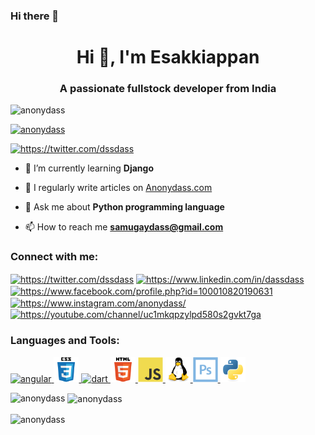 ### Hi there 👋



<h1 align="center">Hi 👋, I'm Esakkiappan</h1>
<h3 align="center">A passionate fullstock developer from India</h3>

<p align="left"> <img src="https://komarev.com/ghpvc/?username=anonydass&label=Profile%20views&color=0e75b6&style=flat" alt="anonydass" /> </p>

<p align="left"> <a href="https://github.com/ryo-ma/github-profile-trophy"><img src="https://github-profile-trophy.vercel.app/?username=anonydass" alt="anonydass" /></a> </p>

<p align="left"> <a href="https://twitter.com/https://twitter.com/dssdass" target="blank"><img src="https://img.shields.io/twitter/follow/https://twitter.com/dssdass?logo=twitter&style=for-the-badge" alt="https://twitter.com/dssdass" /></a> </p>

- 🌱 I’m currently learning **Django**

- 📝 I regularly write articles on [Anonydass.com](Anonydass.com)

- 💬 Ask me about **Python programming language**

- 📫 How to reach me **samugaydass@gmail.com**

<h3 align="left">Connect with me:</h3>
<p align="left">
<a href="https://twitter.com/https://twitter.com/dssdass" target="blank"><img align="center" src="https://raw.githubusercontent.com/rahuldkjain/github-profile-readme-generator/master/src/images/icons/Social/twitter.svg" alt="https://twitter.com/dssdass" height="30" width="40" /></a>
<a href="https://linkedin.com/in/https://www.linkedin.com/in/dassdass" target="blank"><img align="center" src="https://raw.githubusercontent.com/rahuldkjain/github-profile-readme-generator/master/src/images/icons/Social/linked-in-alt.svg" alt="https://www.linkedin.com/in/dassdass" height="30" width="40" /></a>
<a href="https://fb.com/https://www.facebook.com/profile.php?id=100010820190631" target="blank"><img align="center" src="https://raw.githubusercontent.com/rahuldkjain/github-profile-readme-generator/master/src/images/icons/Social/facebook.svg" alt="https://www.facebook.com/profile.php?id=100010820190631" height="30" width="40" /></a>
<a href="https://instagram.com/https://www.instagram.com/anonydass/" target="blank"><img align="center" src="https://raw.githubusercontent.com/rahuldkjain/github-profile-readme-generator/master/src/images/icons/Social/instagram.svg" alt="https://www.instagram.com/anonydass/" height="30" width="40" /></a>
<a href="https://www.youtube.com/c/https://youtube.com/channel/uc1mkqpzylpd580s2gvkt7ga" target="blank"><img align="center" src="https://raw.githubusercontent.com/rahuldkjain/github-profile-readme-generator/master/src/images/icons/Social/youtube.svg" alt="https://youtube.com/channel/uc1mkqpzylpd580s2gvkt7ga" height="30" width="40" /></a>
</p>

<h3 align="left">Languages and Tools:</h3>
<p align="left"> <a href="https://angular.io" target="_blank" rel="noreferrer"> <img src="https://angular.io/assets/images/logos/angular/angular.svg" alt="angular" width="40" height="40"/> </a> <a href="https://www.w3schools.com/css/" target="_blank" rel="noreferrer"> <img src="https://raw.githubusercontent.com/devicons/devicon/master/icons/css3/css3-original-wordmark.svg" alt="css3" width="40" height="40"/> </a> <a href="https://dart.dev" target="_blank" rel="noreferrer"> <img src="https://www.vectorlogo.zone/logos/dartlang/dartlang-icon.svg" alt="dart" width="40" height="40"/> </a> <a href="https://www.w3.org/html/" target="_blank" rel="noreferrer"> <img src="https://raw.githubusercontent.com/devicons/devicon/master/icons/html5/html5-original-wordmark.svg" alt="html5" width="40" height="40"/> </a> <a href="https://developer.mozilla.org/en-US/docs/Web/JavaScript" target="_blank" rel="noreferrer"> <img src="https://raw.githubusercontent.com/devicons/devicon/master/icons/javascript/javascript-original.svg" alt="javascript" width="40" height="40"/> </a> <a href="https://www.linux.org/" target="_blank" rel="noreferrer"> <img src="https://raw.githubusercontent.com/devicons/devicon/master/icons/linux/linux-original.svg" alt="linux" width="40" height="40"/> </a> <a href="https://www.photoshop.com/en" target="_blank" rel="noreferrer"> <img src="https://raw.githubusercontent.com/devicons/devicon/master/icons/photoshop/photoshop-line.svg" alt="photoshop" width="40" height="40"/> </a> <a href="https://www.python.org" target="_blank" rel="noreferrer"> <img src="https://raw.githubusercontent.com/devicons/devicon/master/icons/python/python-original.svg" alt="python" width="40" height="40"/> </a> </p>

<p><img align="left" src="https://github-readme-stats.vercel.app/api/top-langs?username=anonydass&show_icons=true&locale=en&layout=compact" alt="anonydass" /></p>

<p>&nbsp;<img align="center" src="https://github-readme-stats.vercel.app/api?username=anonydass&show_icons=true&locale=en" alt="anonydass" /></p>

<p><img align="center" src="https://github-readme-streak-stats.herokuapp.com/?user=anonydass&" alt="anonydass" /></p>







